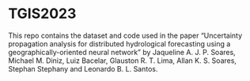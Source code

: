# TGIS2023
This repo contains the dataset and code used in the paper “Uncertainty propagation analysis for distributed hydrological forecasting using a geographically-oriented neural network” by Jaqueline A. J. P. Soares, Michael M. Diniz, Luiz Bacelar, Glauston R. T. Lima, Allan K. S. Soares, Stephan Stephany and Leonardo B. L. Santos.
